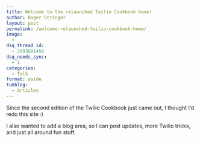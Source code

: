 ```yaml
---
title: Welcome to the relaunched Twilio Cookbook home!
author: Roger Stringer
layout: post
permalink: /welcome-relaunched-twilio-cookbook-home/
image:
  - 
dsq_thread_id:
  - 2593801456
dsq_needs_sync:
  - 1
categories:
  - Talk
format: aside
tumblog:
  - Articles
---
```

Since the second edition of the Twilio Cookbook just came out, I thought I&#8217;d redo this site <img src="/wp-includes/images/smilies/simple-smile.png" alt=":)" class="wp-smiley" style="height: 1em; max-height: 1em;" />

I also wanted to add a blog area, so I can post updates, more Twilio tricks, and just all around fun stuff.